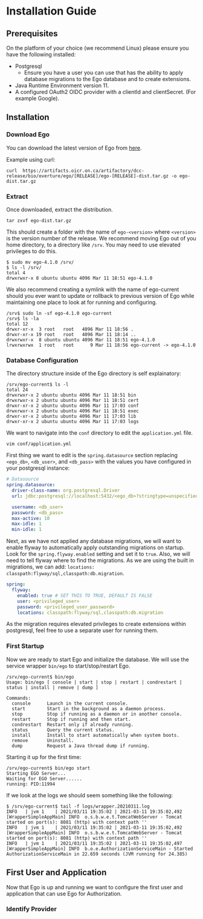 # Installation Guide

## Prerequisites 
On the platform of your choice (we recommend Linux) please ensure you have the following installed:
* Postgresql 
    * Ensure you have a user you can use that has the ability to apply database migrations to the Ego database and to create extensions.
* Java Runtime Environment version 11.
* A configured OAuth2 OIDC provider with a clientId and clientSecret. (For example Google).

## Installation

### Download Ego

You can download the latest version of Ego from [here](https://artifacts.oicr.on.ca/artifactory/dcc-release/bio/overture/ego/[RELEASE]/ego-[RELEASE]-dist.tar.gz). 

Example using curl:
```shell
curl  https://artifacts.oicr.on.ca/artifactory/dcc-release/bio/overture/ego/[RELEASE]/ego-[RELEASE]-dist.tar.gz -o ego-dist.tar.gz
```

### Extract 
Once downloaded, extract the distribution.

```shell
tar zxvf ego-dist.tar.gz
```

This should create a folder with the name of `ego-<version>` where `<version>` is the version number of the release. We recommend moving Ego out of you home directory, to a directory like `/srv`. You may need to use elevated privileges to do this.

```shell
$ sudo mv ego-4.1.0 /srv/
$ ls -l /srv/
total 4
drwxrwxr-x 8 ubuntu ubuntu 4096 Mar 11 18:51 ego-4.1.0
```

We also recommend creating a symlink with the name of ego-current should you ever want to update or rollback to previous version of Ego while maintaining one place to look at for running and configuring. 

```shell
/srv$ sudo ln -sf ego-4.1.0 ego-current
/srv$ ls -la
total 12
drwxr-xr-x  3 root   root   4096 Mar 11 18:56 .
drwxr-xr-x 19 root   root   4096 Mar 11 18:14 ..
drwxrwxr-x  8 ubuntu ubuntu 4096 Mar 11 18:51 ego-4.1.0
lrwxrwxrwx  1 root   root      9 Mar 11 18:56 ego-current -> ego-4.1.0
```

### Database Configuration

The directory structure inside of the Ego directory is self explainatory: 

```shell
/srv/ego-current$ ls -l
total 24
drwxrwxr-x 2 ubuntu ubuntu 4096 Mar 11 18:51 bin
drwxrwxr-x 2 ubuntu ubuntu 4096 Mar 11 18:51 cert
drwxr-xr-x 2 ubuntu ubuntu 4096 Mar 11 17:03 conf
drwxrwxr-x 2 ubuntu ubuntu 4096 Mar 11 18:51 exec
drwxr-xr-x 2 ubuntu ubuntu 4096 Mar 11 17:03 lib
drwxr-xr-x 2 ubuntu ubuntu 4096 Mar 11 17:03 logs
```

We want to navigate into the `conf` directory to edit the `application.yml` file.

```shell
vim conf/application.yml
```

First thing we want to edit is the `spring.datasource` section replacing `<ego_db>`, `<db_user>`, and `<db_pass>` with the values you have configured in your postgresql instance:
```yml
# Datasource
spring.datasource:
  driver-class-name: org.postgresql.Driver
  url: jdbc:postgresql://localhost:5432/<ego_db>?stringtype=unspecified

  username: <db_user>
  password: <db_pass>
  max-active: 10
  max-idle: 1
  min-idle: 1
```

Next, as we have not applied any database migrations, we will want to enable flyway to automatically apply outstanding migrations on startup. Look for the `spring.flyway.enabled` setting and set it to `true`. Also, we will need to tell flyway where to find the migrations. As we are using the built in migrations, we can add: `locations: classpath:flyway/sql,classpath:db.migration`. 

```yml
spring:
  flyway:
    enabled: true # SET THIS TO TRUE, DEFAULT IS FALSE
    user: <privileged_user>
    password: <privileged_user_password>
    locations: classpath:flyway/sql,classpath:db.migration
```

As the migration requires elevated privileges to create extensions within postgresql, feel free to use a separate user for running them. 

### First Startup
Now we are ready to start Ego and initialize the database. We will use the service wrapper `bin/ego` to start/stop/restart Ego.

```shell
/srv/ego-current$ bin/ego 
Usage: bin/ego [ console | start | stop | restart | condrestart | status | install | remove | dump ]

Commands:
  console      Launch in the current console.
  start        Start in the background as a daemon process.
  stop         Stop if running as a daemon or in another console.
  restart      Stop if running and then start.
  condrestart  Restart only if already running.
  status       Query the current status.
  install      Install to start automatically when system boots.
  remove       Uninstall.
  dump         Request a Java thread dump if running.

```
Starting it up for the first time:
```shell
/srv/ego-current$ bin/ego start
Starting EGO Server...
Waiting for EGO Server......
running: PID:11994
```

If we look at the logs we should seem something like the following: 
```shell
$ /srv/ego-current$ tail -f logs/wrapper.20210311.log 
INFO   | jvm 1    | 2021/03/11 19:35:02 | 2021-03-11 19:35:02,492 [WrapperSimpleAppMain] INFO  o.s.b.w.e.t.TomcatWebServer - Tomcat started on port(s): 8081 (http) with context path ''
INFO   | jvm 1    | 2021/03/11 19:35:02 | 2021-03-11 19:35:02,492 [WrapperSimpleAppMain] INFO  o.s.b.w.e.t.TomcatWebServer - Tomcat started on port(s): 8081 (http) with context path ''
INFO   | jvm 1    | 2021/03/11 19:35:02 | 2021-03-11 19:35:02,497 [WrapperSimpleAppMain] INFO  b.o.e.AuthorizationServiceMain - Started AuthorizationServiceMain in 22.659 seconds (JVM running for 24.385)
```

## First User and Application
Now that Ego is up and running we want to configure the first user and application that can use Ego for Authorization.

### Identify Provider


